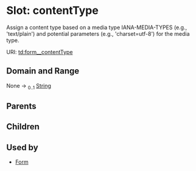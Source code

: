 
# Slot: contentType

Assign a content type based on a media type IANA-MEDIA-TYPES (e.g., 'text/plain') and potential parameters  (e.g., 'charset=utf-8') for the media type.

URI: [td:form__contentType](https://www.w3.org/2019/wot/td#form__contentType)


## Domain and Range

None &#8594;  <sub>0..1</sub> [String](types/String.md)

## Parents


## Children


## Used by

 * [Form](Form.md)
